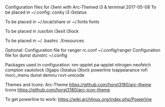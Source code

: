 Configuration files for i3wm with Arc-Themed i3 & terminal 2017-05-08
To be placed in ~/.config:
conky
i3
i3status
 
To be placed in ~/.local/share or ~/.fonts
fonts
 
To be placed in /usr/bin
i3exit
i3lock
 
To be placed in ~/
.bashrc
.Xresources
 
Optional:
Configuration file for ranger
rc.conf ~/.config/ranger
Configuration file for dunst
dunstrc ~/.config
 
Packages used in configuration: nm-applet pa-applet nitrogen neofetch compton xautolock i3gaps i3status i3lock powerline lxappearance rofi morc_menu dunst demnu rxvt-unicode
 
Themes and Icons:
Arc-Theme https://github.com/horst3180/arc-theme
Icons https://github.com/horst3180/arc-icon-theme

To get powerline to work: https://wiki.archlinux.org/index.php/Powerline

